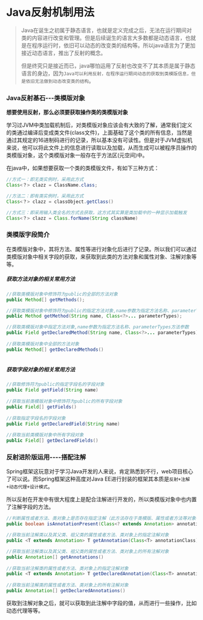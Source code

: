 # Java反射机制用法

> Java在诞生之初属于静态语言，也就是定义完成之后，无法在运行期间对类的内容进行改变和管理。但是后续诞生的语言大多数都是动态语言，也就是在程序运行时，依旧可以动态的改变类的结构等。所以java语言为了更加接近动态语言，推出了反射的概念。
>
> 但是终究只是接近而已，java哪怕运用了反射也改变不了其本质是属于静态语言的身边，因为`Java可以利用反射，在程序运行期间动态的获取到类模版信息，但是依旧无法做到动态改变类的结构`。

### Java反射基石---类模版对象

**想要使用反射，那么必须要获取操作类的类模版对象**

学习过JVM中类加载机制后，对类模版对象应该会有大致的了解，通常我们定义的类通过编译后变成类文件(class文件)，上面基础了这个类的所有信息，当然是通过其规定的16进制码进行的记录，所以基本没有可读性。但是对于JVM虚拟机来说，他可以将此文件上的信息进行读取以及加载，从而生成可以被程序员操作的类模版对象，这个类模版对象一般存在于方法区(元空间)中。

在java中，如果想要获取一个类的类模版文件，有如下三种方式：

```java
//方式一：即无类实例时，采用此方式
Class<？> clazz = ClassName.class;

//方法二：即有类实例时，采用此方式
Class<？> clazz = classObject.getClass()

//方式三：即采用输入类全名的方式去获取，这方式其实算是类加载中的一种显示加载触发
Class<？> clazz = Class.forName(String className)

```



### 类模版字段简介

在类模版对象中，其将方法、属性等进行对象化后进行了记录。所以我们可以通过类模版对象中相关字段的获取，来获取到此类的方法对象和属性对象、注解对象等等。

##### 获取方法对象的相关常用方法

```java
//获取类模版对象中修饰符为public的全部的方法对象
public Method[] getMethods();

//获取类模版对象中修饰符为public的指定方法对象,name参数为指定方法名称、parameterTypes方法参数
public Method getMethod(String name, Class<?>... parameterTypes);

//获取类模版对象中指定方法对象,name参数为指定方法名称、parameterTypes方法参数
public Field getDeclaredMethod(String name, Class<?>... parameterTypes)
  
//获取类模版对象中全部的方法对象
public Method[] getDeclaredMethods() 
  
```



##### 获取字段对象的相关常用方法

```java
//获取修饰符为public的指定字段名的字段对象
public Field getField(String name)
  
//获取当前类模版对象中修饰符为public的所有字段对象
public Field[] getFields()
  
//获取指定字段名的字段对象
public Field getDeclaredField(String name)
  
//获取当前类模版对象中所有字段对象
public Field[] getDeclaredFields() 
```



### 反射进阶版运用----搭配注解

Spring框架这玩意对于学习Java开发的人来说，肯定熟悉到不行，web项目核心了可以说。而Spring框架这种高度对Java EE进行封装的框架其本质是`反射+注解+动态代理+设计模式`。

所以反射在开发中有很大程度上是配合注解进行开发的，所以类模版对象中也内置了注解字段的方法。

```java
//判断属性或者方法、类对象上是否存在指定注解（此方法存在于类模版、属性或者方法等对象中）
public boolean isAnnotationPresent(Class<? extends Annotation> annotationClass) 

//获取当前注解类以及其父类、祖父类的属性或者方法、类对象上的指定注解对象
public <T extends Annotation> T getAnnotation(Class<T> annotationClass) 

//获取当前注解类以及其父类、祖父类的属性或者方法、类对象上的所有注解对象
public Annotation[] getAnnotations()
  
//获取当前注解类的属性或者方法、类对象上的指定注解对象
public <T extends Annotation> T getDeclaredAnnotation(Class<T> annotationClass)
  
//获取当前注解类的属性或者方法、类对象上的所有注解对象
public Annotation[] getDeclaredAnnotations()
```

获取到注解对象之后，就可以获取到此注解中字段的值，从而进行一些操作，比如动态代理等等。